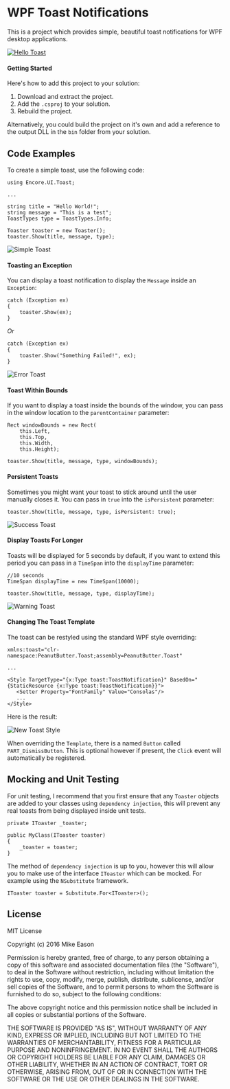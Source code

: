 # WPF Toast Notifications

This is a project which provides simple, beautiful toast notifications for WPF desktop applications.

[![Hello Toast](https://i.gyazo.com/7553a0bda0743cfd10aad83fa6c4055d.gif)](https://gyazo.com/7553a0bda0743cfd10aad83fa6c4055d)

#### Getting Started

Here's how to add this project to your solution:

1. Download and extract the project.
2. Add the `.csproj` to your solution.
3. Rebuild the project.

Alternatively, you could build the project on it's own and add a reference to the output DLL in 
the `bin` folder from your solution.

## Code Examples

To create a simple toast, use the following code:

```
using Encore.UI.Toast;

...

string title = "Hello World!";
string message = "This is a test";
ToastTypes type = ToastTypes.Info;

Toaster toaster = new Toaster();
toaster.Show(title, message, type);
```

![Simple Toast](https://raw.githubusercontent.com/mike-eason/WPF_ToastNotifications/master/Documentation/Toast1.PNG)

#### Toasting an Exception

You can display a toast notification to display the `Message` inside an `Exception`:

```
catch (Exception ex)
{
    toaster.Show(ex);
}
```

*Or*

```
catch (Exception ex)
{
    toaster.Show("Something Failed!", ex);
}
```

![Error Toast](https://raw.githubusercontent.com/mike-eason/WPF_ToastNotifications/master/Documentation/Toast2.PNG)

#### Toast Within Bounds

If you want to display a toast inside the bounds of the window, you can pass in the window location to the
`parentContainer` parameter:

```
Rect windowBounds = new Rect(
    this.Left,
    this.Top,
    this.Width,
    this.Height);

toaster.Show(title, message, type, windowBounds);
```

#### Persistent Toasts

Sometimes you might want your toast to stick around until the user manually closes it. You can pass in `true`
into the `isPersistent` parameter:

```
toaster.Show(title, message, type, isPersistent: true);
```

![Success Toast](https://raw.githubusercontent.com/mike-eason/WPF_ToastNotifications/master/Documentation/Toast3.PNG)

#### Display Toasts For Longer

Toasts will be displayed for 5 seconds by default, if you want to extend this period you can pass in a `TimeSpan`
into the `displayTime` parameter:

```
//10 seconds
TimeSpan displayTime = new TimeSpan(10000);

toaster.Show(title, message, type, displayTime);
```

![Warning Toast](https://raw.githubusercontent.com/mike-eason/WPF_ToastNotifications/master/Documentation/Toast4.PNG)

#### Changing The Toast Template

The toast can be restyled using the standard WPF style overriding:

```
xmlns:toast="clr-namespace:PeanutButter.Toast;assembly=PeanutButter.Toast"

...

<Style TargetType="{x:Type toast:ToastNotification}" BasedOn="{StaticResource {x:Type toast:ToastNotification}}">
   <Setter Property="FontFamily" Value="Consolas"/>
   ...
</Style>
```

Here is the result:

![New Toast Style](https://raw.githubusercontent.com/mike-eason/WPF_ToastNotifications/master/Documentation/Toast5.PNG)

When overriding the `Template`, there is a named `Button` called `PART_DismissButton`. This is optional however if present, the `Click` event will automatically be registered.

## Mocking and Unit Testing

For unit testing, I recommend that you first ensure that any `Toaster` objects are added to your classes using
`dependency injection`, this will prevent any real toasts from being displayed inside unit tests.

```
private IToaster _toaster;

public MyClass(IToaster toaster)
{
    _toaster = toaster;   
}
```

The method of `dependency injection` is up to you, however this will allow you to make use of the interface `IToaster` 
which can be mocked. For example using the `NSubstitute` framework.

```
IToaster toaster = Substitute.For<IToaster>();
```

## License

MIT License

Copyright (c) 2016 Mike Eason

Permission is hereby granted, free of charge, to any person obtaining a copy
of this software and associated documentation files (the "Software"), to deal
in the Software without restriction, including without limitation the rights
to use, copy, modify, merge, publish, distribute, sublicense, and/or sell
copies of the Software, and to permit persons to whom the Software is
furnished to do so, subject to the following conditions:

The above copyright notice and this permission notice shall be included in all
copies or substantial portions of the Software.

THE SOFTWARE IS PROVIDED "AS IS", WITHOUT WARRANTY OF ANY KIND, EXPRESS OR
IMPLIED, INCLUDING BUT NOT LIMITED TO THE WARRANTIES OF MERCHANTABILITY,
FITNESS FOR A PARTICULAR PURPOSE AND NONINFRINGEMENT. IN NO EVENT SHALL THE
AUTHORS OR COPYRIGHT HOLDERS BE LIABLE FOR ANY CLAIM, DAMAGES OR OTHER
LIABILITY, WHETHER IN AN ACTION OF CONTRACT, TORT OR OTHERWISE, ARISING FROM,
OUT OF OR IN CONNECTION WITH THE SOFTWARE OR THE USE OR OTHER DEALINGS IN THE
SOFTWARE.